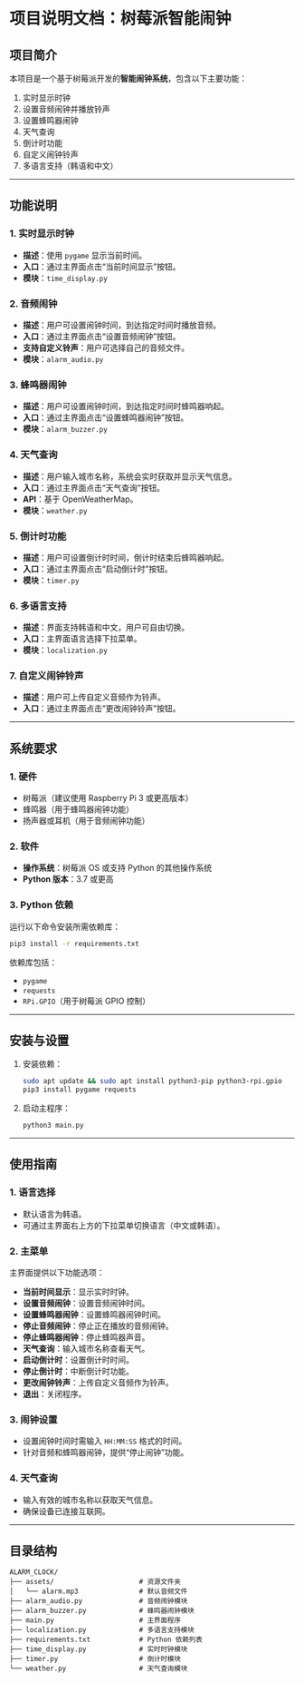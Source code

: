 # 项目说明文档：树莓派智能闹钟

## 项目简介

本项目是一个基于树莓派开发的**智能闹钟系统**，包含以下主要功能：

1. 实时显示时钟
2. 设置音频闹钟并播放铃声
3. 设置蜂鸣器闹钟
4. 天气查询
5. 倒计时功能
6. 自定义闹钟铃声
7. 多语言支持（韩语和中文）

---

## 功能说明

### 1. 实时显示时钟

- **描述**：使用 `pygame` 显示当前时间。
- **入口**：通过主界面点击“当前时间显示”按钮。
- **模块**：`time_display.py`

### 2. 音频闹钟

- **描述**：用户可设置闹钟时间，到达指定时间时播放音频。
- **入口**：通过主界面点击“设置音频闹钟”按钮。
- **支持自定义铃声**：用户可选择自己的音频文件。
- **模块**：`alarm_audio.py`

### 3. 蜂鸣器闹钟

- **描述**：用户可设置闹钟时间，到达指定时间时蜂鸣器响起。
- **入口**：通过主界面点击“设置蜂鸣器闹钟”按钮。
- **模块**：`alarm_buzzer.py`

### 4. 天气查询

- **描述**：用户输入城市名称，系统会实时获取并显示天气信息。
- **入口**：通过主界面点击“天气查询”按钮。
- **API**：基于 OpenWeatherMap。
- **模块**：`weather.py`

### 5. 倒计时功能

- **描述**：用户可设置倒计时时间，倒计时结束后蜂鸣器响起。
- **入口**：通过主界面点击“启动倒计时”按钮。
- **模块**：`timer.py`

### 6. 多语言支持

- **描述**：界面支持韩语和中文，用户可自由切换。
- **入口**：主界面语言选择下拉菜单。
- **模块**：`localization.py`

### 7. 自定义闹钟铃声

- **描述**：用户可上传自定义音频作为铃声。
- **入口**：通过主界面点击“更改闹钟铃声”按钮。

---

## 系统要求

### 1. 硬件

- 树莓派（建议使用 Raspberry Pi 3 或更高版本）
- 蜂鸣器（用于蜂鸣器闹钟功能）
- 扬声器或耳机（用于音频闹钟功能）

### 2. 软件

- **操作系统**：树莓派 OS 或支持 Python 的其他操作系统
- **Python 版本**：3.7 或更高

### 3. Python 依赖

运行以下命令安装所需依赖库：

```bash
pip3 install -r requirements.txt
```

依赖库包括：

- `pygame`
- `requests`
- `RPi.GPIO`（用于树莓派 GPIO 控制）

---

## 安装与设置

1. 安装依赖：

   ```bash
   sudo apt update && sudo apt install python3-pip python3-rpi.gpio
   pip3 install pygame requests
   ```

2. 启动主程序：

   ```bash
   python3 main.py
   ```

---

## 使用指南

### 1. 语言选择

- 默认语言为韩语。
- 可通过主界面右上方的下拉菜单切换语言（中文或韩语）。

### 2. 主菜单

主界面提供以下功能选项：

- **当前时间显示**：显示实时时钟。
- **设置音频闹钟**：设置音频闹钟时间。
- **设置蜂鸣器闹钟**：设置蜂鸣器闹钟时间。
- **停止音频闹钟**：停止正在播放的音频闹钟。
- **停止蜂鸣器闹钟**：停止蜂鸣器声音。
- **天气查询**：输入城市名称查看天气。
- **启动倒计时**：设置倒计时时间。
- **停止倒计时**：中断倒计时功能。
- **更改闹钟铃声**：上传自定义音频作为铃声。
- **退出**：关闭程序。

### 3. 闹钟设置

- 设置闹钟时间时需输入 `HH:MM:SS` 格式的时间。
- 针对音频和蜂鸣器闹钟，提供“停止闹钟”功能。

### 4. 天气查询

- 输入有效的城市名称以获取天气信息。
- 确保设备已连接互联网。

---

## 目录结构

```
ALARM_CLOCK/
├── assets/                     # 资源文件夹
│   └── alarm.mp3               # 默认音频文件
├── alarm_audio.py              # 音频闹钟模块
├── alarm_buzzer.py             # 蜂鸣器闹钟模块
├── main.py                     # 主界面程序
├── localization.py             # 多语言支持模块
├── requirements.txt            # Python 依赖列表
├── time_display.py             # 实时时钟模块
├── timer.py                    # 倒计时模块
└── weather.py                  # 天气查询模块
```

